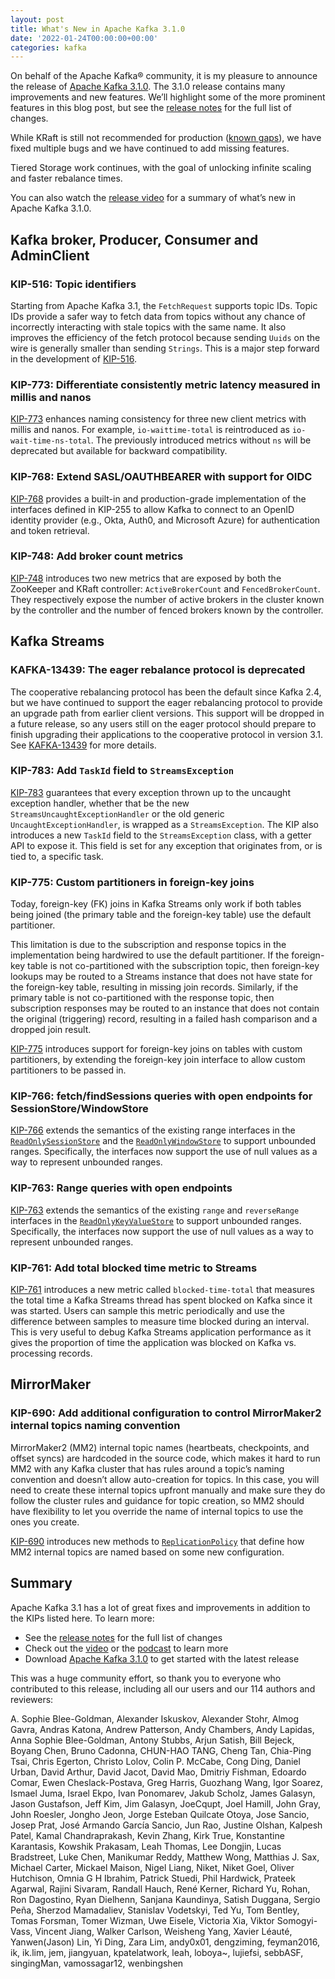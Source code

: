 ```yaml
---
layout: post
title: What's New in Apache Kafka 3.1.0
date: '2022-01-24T00:00:00+00:00'
categories: kafka
---
```

<p>
On behalf of the Apache Kafka® community, it is my pleasure to announce the release of <a href="https://kafka.apache.org/downloads">Apache Kafka 3.1.0</a>. The 3.1.0 release contains many improvements and new features. We’ll highlight some of the more prominent features in this blog post, but see the <a href="https://dist.apache.org/repos/dist/release/kafka/3.1.0/RELEASE_NOTES.html">release notes</a> for the full list of changes.
</p>
<p>
While KRaft is still not recommended for production (<a href="https://github.com/apache/kafka/blob/trunk/config/kraft/README.md#missing-features">known gaps</a>), we have fixed multiple bugs and we have continued to add missing features.
<p>
Tiered Storage work continues, with the goal of unlocking infinite scaling and faster rebalance times.
</p>
<p>
You can also watch the <a href="https://www.youtube.com/embed/hkUaF9Ur1ZM">release video</a> for a summary of what’s new in Apache Kafka 3.1.0.
</p>

<h2>Kafka broker, Producer, Consumer and AdminClient</h2>
<h3>KIP-516: Topic identifiers</h3>
<p>
Starting from Apache Kafka 3.1, the <code>FetchRequest</code> supports topic IDs. Topic IDs provide a safer way to fetch data from topics without any chance of incorrectly interacting with stale topics with the same name. It also improves the efficiency of the fetch protocol because sending <code>Uuids</code> on the wire is generally smaller than sending <code>Strings</code>. This is a major step forward in the development of <a href="https://cwiki.apache.org/confluence/display/KAFKA/KIP-516%3A+Topic+Identifiers">KIP-516</a>.
</p>

<h3>KIP-773: Differentiate consistently metric latency measured in millis and nanos</h3>
<p>
<a href="https://cwiki.apache.org/confluence/display/KAFKA/KIP-773%3A+Differentiate+consistently+metric+latency+measured+in+millis+and+nanos">KIP-773</a> enhances naming consistency for three new client metrics with millis and nanos. For example, <code>io-waittime-total</code> is reintroduced as <code>io-wait-time-ns-total</code>. The previously introduced metrics without <code>ns</code> will be deprecated but available for backward compatibility. 
</p>

<h3>KIP-768: Extend SASL/OAUTHBEARER with support for OIDC</h3>
<p>
<a href="https://cwiki.apache.org/confluence/pages/viewpage.action?pageId=186877575">KIP-768</a> provides a built-in and production-grade implementation of the interfaces defined in KIP-255 to allow Kafka to connect to an OpenID identity provider (e.g., Okta, Auth0, and Microsoft Azure) for authentication and token retrieval.
</p>

<h3>KIP-748: Add broker count metrics</h3>
<p>
<a href="https://cwiki.apache.org/confluence/display/KAFKA/KIP-748%3A+Add+Broker+Count+Metrics">KIP-748</a> introduces two new metrics that are exposed by both the ZooKeeper and KRaft controller: <code>ActiveBrokerCount</code> and <code>FencedBrokerCount</code>. They respectively expose the number of active brokers in the cluster known by the controller and the number of fenced brokers known by the controller. 
</p>

<h2>Kafka Streams</h2>
<h3>KAFKA-13439: The eager rebalance protocol is deprecated</h3>
<p>
The cooperative rebalancing protocol has been the default since Kafka 2.4, but we have continued to support the eager rebalancing protocol to provide an upgrade path from earlier client versions. This support will be dropped in a future release, so any users still on the eager protocol should prepare to finish upgrading their applications to the cooperative protocol in version 3.1. See <a href="https://issues.apache.org/jira/browse/KAFKA-13439">KAFKA-13439</a> for more details.
</p>

<h3>KIP-783: Add <code>TaskId</code> field to <code>StreamsException</code></h3>
<p>
<a href="https://cwiki.apache.org/confluence/display/KAFKA/KIP-783%3A+Add+TaskId+field+to+StreamsException">KIP-783</a> guarantees that every exception thrown up to the uncaught exception handler, whether that be the new <code>StreamsUncaughtExceptionHandler</code> or the old generic <code>UncaughtExceptionHandler</code>, is wrapped as a <code>StreamsException</code>. The KIP also introduces a new <code>TaskId</code> field to the <code>StreamsException</code> class, with a getter API to expose it. This field is set for any exception that originates from, or is tied to, a specific task.
</p>

<h3>KIP-775: Custom partitioners in foreign-key joins</h3>
<p>
Today, foreign-key (FK) joins in Kafka Streams only work if both tables being joined (the primary table and the foreign-key table) use the default partitioner.
</p>
<p>
This limitation is due to the subscription and response topics in the implementation being hardwired to use the default partitioner. If the foreign-key table is not co-partitioned with the subscription topic, then foreign-key lookups may be routed to a Streams instance that does not have state for the foreign-key table, resulting in missing join records. Similarly, if the primary table is not co-partitioned with the response topic, then subscription responses may be routed to an instance that does not contain the original (triggering) record, resulting in a failed hash comparison and a dropped join result.
</p>
<p>
<a href="https://cwiki.apache.org/confluence/display/KAFKA/KIP-775%3A+Custom+partitioners+in+foreign+key+joins">KIP-775</a> introduces support for foreign-key joins on tables with custom partitioners, by extending the foreign-key join interface to allow custom partitioners to be passed in.
</p>

<h3>KIP-766: fetch/findSessions queries with open endpoints for SessionStore/WindowStore</h3>
<p>
<a href="https://cwiki.apache.org/confluence/pages/viewpage.action?pageId=186876596">KIP-766</a> extends the semantics of the existing range interfaces in the <a href="https://kafka.apache.org/31/javadoc/org/apache/kafka/streams/state/ReadOnlySessionStore.html"><code>ReadOnlySessionStore</code></a> and the <a href="https://kafka.apache.org/31/javadoc/org/apache/kafka/streams/state/ReadOnlyWindowStore.html"><code>ReadOnlyWindowStore</code></a> to support unbounded ranges. Specifically, the interfaces now support the use of null values as a way to represent unbounded ranges.
</p>

<h3>KIP-763: Range queries with open endpoints</h3>
<p>
<a href="https://cwiki.apache.org/confluence/display/KAFKA/KIP-763%3A+Range+queries+with+open+endpoints">KIP-763</a> extends the semantics of the existing <code>range</code> and <code>reverseRange</code> interfaces in the <a href="https://kafka.apache.org/31/javadoc/org/apache/kafka/streams/state/ReadOnlyKeyValueStore.html"><code>ReadOnlyKeyValueStore</code></a> to support unbounded ranges. Specifically, the interfaces now support the use of null values as a way to represent unbounded ranges.
</p>

<h3>KIP-761: Add total blocked time metric to Streams</h3>
<p>
<a href="https://cwiki.apache.org/confluence/display/KAFKA/KIP-761%3A+Add+Total+Blocked+Time+Metric+to+Streams">KIP-761</a> introduces a new metric called <code>blocked-time-total</code> that measures the total time a Kafka Streams thread has spent blocked on Kafka since it was started. Users can sample this metric periodically and use the difference between samples to measure time blocked during an interval. This is very useful to debug Kafka Streams application performance as it gives the proportion of time the application was blocked on Kafka vs. processing records.
</p>

<h2>MirrorMaker</h2>
<h3>KIP-690: Add additional configuration to control MirrorMaker2 internal topics naming convention</h3>
<p>
MirrorMaker2 (MM2) internal topic names (heartbeats, checkpoints, and offset syncs) are hardcoded in the source code, which makes it hard to run MM2 with any Kafka cluster that has rules around a topic’s naming convention and doesn’t allow auto-creation for topics. In this case, you will need to create these internal topics upfront manually and make sure they do follow the cluster rules and guidance for topic creation, so MM2 should have flexibility to let you override the name of internal topics to use the ones you create.
</p>
<p>
<a href="https://cwiki.apache.org/confluence/display/KAFKA/KIP-690%3A+Add+additional+configuration+to+control+MirrorMaker+2+internal+topics+naming+convention">KIP-690</a> introduces new methods to <a href="https://kafka.apache.org/31/javadoc/org/apache/kafka/connect/mirror/ReplicationPolicy.html"><code>ReplicationPolicy</code></a> that define how MM2 internal topics are named based on some new configuration.
</p>

<h2>Summary</h2>
<p>
Apache Kafka 3.1 has a lot of great fixes and improvements in addition to the KIPs listed here. To learn more:
</p>
<ul>
    <li>See the <a href="https://dist.apache.org/repos/dist/release/kafka/3.1.0/RELEASE_NOTES.html">release notes</a> for the full list of changes</li>
    <li>Check out the <a href="https://www.youtube.com/embed/hkUaF9Ur1ZM">video</a> or the <a href="https://developer.confluent.io/podcast/apache-kafka-3-1">podcast</a> to learn more</li>
    <li>Download <a href="https://kafka.apache.org/downloads">Apache Kafka 3.1.0</a> to get started with the latest release</li>
</ul>

<p>
This was a huge community effort, so thank you to everyone who contributed to this release, including all our users and our 114 authors and reviewers:
</p>
<p>
A. Sophie Blee-Goldman, Alexander Iskuskov, Alexander Stohr, Almog Gavra, Andras Katona, Andrew Patterson, Andy Chambers, Andy Lapidas, Anna Sophie Blee-Goldman, Antony Stubbs, Arjun Satish, Bill Bejeck, Boyang Chen, Bruno Cadonna, CHUN-HAO TANG, Cheng Tan, Chia-Ping Tsai, Chris Egerton, Christo Lolov, Colin P. McCabe, Cong Ding, Daniel Urban, David Arthur, David Jacot, David Mao, Dmitriy Fishman, Edoardo Comar, Ewen Cheslack-Postava, Greg Harris, Guozhang Wang, Igor Soarez, Ismael Juma, Israel Ekpo, Ivan Ponomarev, Jakub Scholz, James Galasyn, Jason Gustafson, Jeff Kim, Jim Galasyn, JoeCqupt, Joel Hamill, John Gray, John Roesler, Jongho Jeon, Jorge Esteban Quilcate Otoya, Jose Sancio, Josep Prat, José Armando García Sancio, Jun Rao, Justine Olshan, Kalpesh Patel, Kamal Chandraprakash, Kevin Zhang, Kirk True, Konstantine Karantasis, Kowshik Prakasam, Leah Thomas, Lee Dongjin, Lucas Bradstreet, Luke Chen, Manikumar Reddy, Matthew Wong, Matthias J. Sax, Michael Carter, Mickael Maison, Nigel Liang, Niket, Niket Goel, Oliver Hutchison, Omnia G H Ibrahim, Patrick Stuedi, Phil Hardwick, Prateek Agarwal, Rajini Sivaram, Randall Hauch, René Kerner, Richard Yu, Rohan, Ron Dagostino, Ryan Dielhenn, Sanjana Kaundinya, Satish Duggana, Sergio Peña, Sherzod Mamadaliev, Stanislav Vodetskyi, Ted Yu, Tom Bentley, Tomas Forsman, Tomer Wizman, Uwe Eisele, Victoria Xia, Viktor Somogyi-Vass, Vincent Jiang, Walker Carlson, Weisheng Yang, Xavier Léauté, Yanwen(Jason) Lin, Yi Ding, Zara Lim, andy0x01, dengziming, feyman2016, ik, ik.lim, jem, jiangyuan, kpatelatwork, leah, loboya~, lujiefsi, sebbASF, singingMan, vamossagar12, wenbingshen
</p>
